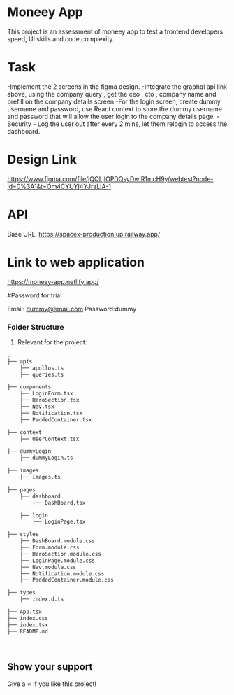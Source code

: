 # Moneey App

This project is an assessment of moneey app to test a frontend developers speed, UI skills and code complexity.

# Task

-Implement the 2 screens in the figma design.
-Integrate the graphql api link above, using the company query , get the ceo , cto , company name and prefill on the company details screen
-For the login screen, create dummy username and password, use React context to store the dummy username and password that will allow the user login to the company details page.
-Security - Log the user out after every 2 mins, let them relogin to access the dashboard.

# Design Link

https://www.figma.com/file/jQQLjIOPDQsyDwIR1mcH9y/webtest?node-id=0%3A1&t=Om4CYUYj4YJraLIA-1

# API

Base URL: https://spacex-production.up.railway.app/

# Link to web application

https://moneey-app.netlify.app/

#Password for trial

Email: dummy@email.com
Password:dummy

### Folder Structure

1. Relevant for the project:
```bash
.
├── apis
	├── apollos.ts
	├── queries.ts

├── components
	├── LoginForm.tsx
	├── HeroSection.tsx
	├── Nav.tsx
	├── Notification.tsx
	├── PaddedContainer.tsx

├── context
	├── UserContext.tsx

├── dummyLogin
	├── dummyLogin.ts

├── images
	├── images.ts

├── pages
	├── dashboard
		├── DashBoard.tsx

	├── login
		├── LoginPage.tsx

├── styles
	├── DashBoard.module.css
	├── Form.module.css
	├── HeroSection.module.css
	├── LoginPage.module.css
	├── Nav.module.css
	├── Notification.module.css
	├── PaddedContainer.module.css

├── types
	├── index.d.ts

├── App.tsx
├── index.css
├── index.tsx
├── README.md

```
<br>

## Show your support

Give a ⭐️ if you like this project!
